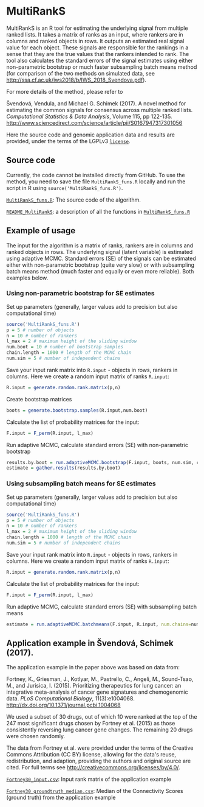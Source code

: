 # MultiRankS

MultiRankS is an R tool for estimating the underlying signal from multiple ranked lists. It takes a matrix of ranks as an input, where rankers are in columns and ranked objects in rows. It outputs an estimated real signal value for each object. These signals are responsible for the rankings in a sense that they are the true values that the rankers intended to rank. The tool also calculates the standard errors of the signal estimates using either non-parametric bootstrap or much faster subsampling batch means method (for comparison of the two methods on simulated data, see http://ssa.cf.ac.uk/iws2018/b/IWS_2018_Svendova.pdf).

For more details of the method, please refer to

Švendová, Vendula, and Michael G. Schimek (2017). A novel method for estimating the common signals for consensus across multiple ranked lists. *Computational Statistics & Data Analysis*, Volume 115, pp 122-135.
http://www.sciencedirect.com/science/article/pii/S0167947317301056

Here the source code and genomic application data and results are provided, under the terms of the LGPLv3 [`license`](https://github.com/svendula/MultiRankS/blob/master/LICENSE).

## Source code
Currently, the code cannot be installed directly from GitHub. To use the method, you need to save the file `MultiRankS_funs.R` locally and run the script in R using `source('MultiRankS_funs.R')`.

[`MultiRankS_funs.R`](https://github.com/svendula/MultiRankS/blob/master/MultiRankS_funs.R): The source code of the algorithm.

[`README_MultiRankS`](https://github.com/svendula/MultiRankS/blob/master/README_MultiRankS.md): a description of all the functions in [`MultiRankS_funs.R`](https://github.com/svendula/MultiRankS/blob/master/MultiRankS_funs.R)


## Example of usage
The input for the algorithm is a matrix of ranks, rankers are in columns and ranked objects in rows. The underlying signal (latent variable) is estimated using adaptive MCMC. Standard errors (SE) of the signals can be estimated either with non-parametric bootstrap (quite very slow) or with subsampling batch means method (much faster and equally or even more reliable). Both examples below. 

### Using non-parametric bootstrap for SE estimates

Set up parameters (generally, larger values add to precision but also computational time)
```r
source('MultiRankS_funs.R')
p = 5 # number of objects
n = 10 # number of rankers
l_max = 2 # maximum height of the sliding window 
num.boot = 10 # number of bootstrap samples 
chain.length = 1000 # length of the MCMC chain
num.sim = 5 # number of independent chains
```
Save your input rank matrix into `R.input` - objects in rows, rankers in columns. Here we create a random input matrix of ranks `R.input`:
```r
R.input = generate.random.rank.matrix(p,n)
```
Create bootstrap matrices
```r
boots = generate.bootstrap.samples(R.input,num.boot)
```
Calculate the list of probability matrices for the input:
```r
F.input = F_perm(R.input, l_max) 
```
Run adaptive MCMC, calculate standard errors (SE) with non-parametric bootstrap
```r
results.by.boot = run.adaptiveMCMC.bootstrap(F.input, boots, num.sim, chain.length)
estimate = gather.results(results.by.boot)
```

### Using subsampling batch means for SE estimates 
Set up parameters (generally, larger values add to precision but also computational time)
```r
source('MultiRankS_funs.R')
p = 5 # number of objects
n = 10 # number of rankers
l_max = 2 # maximum height of the sliding window 
chain.length = 1000 # length of the MCMC chain
num.sim = 5 # number of independent chains
```
Save your input rank matrix into `R.input` - objects in rows, rankers in columns. Here we create a random input matrix of ranks `R.input`:
```r
R.input = generate.random.rank.matrix(p,n)
```
Calculate the list of probability matrices for the input:
```r
F.input = F_perm(R.input, l_max) 
```
Run adaptive MCMC, calculate standard errors (SE) with subsampling batch means
```r
estimate = run.adaptiveMCMC.batchmeans(F.input, R.input, num.chains=num.sim, chain.length=chain.length, win.size=1000)

```

## Application example in Švendová, Schimek (2017).

The application example in the paper above was based on data from:

Fortney, K., Griesman, J., Kotlyar, M., Pastrello, C., Angeli, M., Sound-Tsao, M., and Jurisica, I. (2015). Prioritizing therapeutics for lung cancer: an integrative meta-analysis of cancer gene signatures and chemogenomic data. *PLoS Computational Biology*, 11(3):e1004068. <http://dx.doi.org/10.1371/journal.pcbi.1004068>

We used a subset of 30 drugs, out of which 10 were ranked at the top of the 247 most significant drugs chosen by Fortney et al. (2015) as those consistently reversing lung cancer gene changes. The remaining 20 drugs were chosen randomly.

The data from Fortney et al. were provided under the terms of the Creative Commons Attribution (CC BY) license, allowing for the data's reuse, redistribution, and adaption, providing the authors and original source are cited. For full terms see <http://creativecommons.org/licenses/by/4.0/>.


[`Fortney30_input.csv`](https://github.com/svendula/MultiRankS/blob/master/Fortney30_input.csv): Input rank matrix of the application example

[`Fortney30_groundtruth_median.csv`](https://github.com/svendula/MultiRankS/blob/master/Fortney30_groundtruth_median.csv): Median of the Connectivity Scores (ground truth) from the application example






